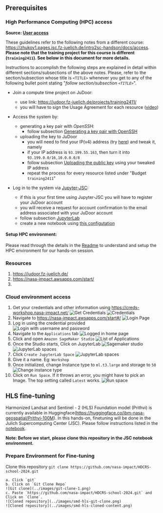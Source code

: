 ## Prerequisites

### High Performance Computing (HPC) access

**Source: [User access](https://gist.github.com/stemauro/aca1e5339babe664169ac7126b2801ce)**

These guidelines refer to the following notes from a different course: https://zhukov1.pages.jsc.fz-juelich.de/intro2sc-handson/docs/access. **Please note that the training project for this course is different (`training2411`). See below in this document for more details.**

Instructions to accomplish the following steps are explained in detail within different sections/subsections of the above notes. Please, refer to the section/subsection whose title is `<TITLE>` whenever you get to any of the following bullet point stating "*follow section/subsection `<TITLE>`*".

- Join a compute time project on JuDoor:
    - use link: https://judoor.fz-juelich.de/projects/training2411/
    - you will have to sign the Usage Agreement for each resource ([video](https://drive.google.com/file/d/1mEN1GmWyGFp75uMIi4d6Tpek2NC_X8eY/view))
- Access the system by:
    - generating a key pair with *OpenSSH*:
        - follow subsection [Generating a key pair with OpenSSH](https://zhukov1.pages.jsc.fz-juelich.de/intro2sc-handson/docs/access/#generating-a-key-pair-with-openssh)
    - uploading the key to JuDoor
        - you will need to find your IP(v4) address (try [here](https://www.whatismyip.com/)) and tweak it, namely
        - if your IP address is `93.199.55.163`, then turn it into `93.199.0.0/16,10.0.0.0/8`
        - follow subsection [Uploading the public key](https://zhukov1.pages.jsc.fz-juelich.de/intro2sc-handson/docs/access/#uploading-the-public-key) using your tweaked IP address
        - repeat the process for every resource listed under "Budget `training2411`"

- Log in to the system via [Jupyter-JSC](https://jupyter.jsc.fz-juelich.de/hub/login):
     - if this is your first time using Jupyter-JSC you will have to register your JuDoor account
     - you will receive a request for account confirmation to the email address associated with your JuDoor account
     - follow subsection [JupyterLab](https://zhukov1.pages.jsc.fz-juelich.de/intro2sc-handson/docs/access/#jupyterlab)
     - create a new notebook using [this configutation](https://gist.github.com/assets/80677000/3e65282f-8152-48d8-badd-d7aef14d0d3b)

#### Setup HPC environment:

Please read through the details in the [Readme](../sc_venv_template/readme.md) to understand and setup the HPC environment for our hands-on session.

### Resources
1. https://judoor.fz-juelich.de/
2. https://nasa-impact.awsapps.com/start/
3. 

### Cloud environment access
1. Get your credentials and other information using https://creds-workshop.nasa-impact.net/
![Get Credentials](../images/credential.png)
![Credentials](../images/credentials-show.png)
2. Navigate to https://nasa-impact.awsapps.com/start#/ 
![Login Page](../images/login-1.png)
3. Log in using the credential provided
![Login with username and password](../images/login-2.png)
4. Navigate to the `Applications` tab
![Logged in home page](../images/loggedin.png)
5. Click and open `Amazon SageMaker Studio`
![List of Applications](../images/applications.png)
6. Once the Studio starts, Click on JupyterLab
![Sagemaker studio](../images/sagemaker-studio.png)
![JupyterLab spaces](../images/jupyterlab-spaces.png)
7. Click `Create JupyterLab Space`
![JupyterLab spaces](../images/create-jupyterlab-env.png)
8. Give it a name. Eg: `Workshop`
9. Once initialized, change Instance type to `ml.t3.large` and storage to `50`
![Change instance type](../images/update-instance-type.png)
10. Click on `Run Space`. If it throws an error, you might have to pick an Image. The top setting called `Latest` works. 
![Run space](../images/updated-instance-config.png)

## HLS fine-tuning
Harmonized Landsat and Sentinel - 2 (HLS) Foundation model (Prithvi) is currently available in Huggingface(https://huggingface.co/ibm-nasa-geospatial/Prithvi-100M). In this hands-on, finetuning will be done in the Julich Supercomputing Center (JSC). Please follow instructions listed in the [notebook](../HLS-finetuning/notebooks/hls-fm-finetuning.ipynb).

**Note: Before we start, please clone this repository in the JSC notebook environment.**

### Prepare Environment for Fine-tuning
 Clone this repository `git clone https://github.com/nasa-impact/HDCRS-school-2024.git`
```
a. Click `git`
b. Click on `Git Clone Repo`
![Git clone](../images/git-clone-1.png)
c. Paste `https://github.com/nasa-impact/HDCRS-school-2024.git` and Click on `Clone`.
![Cloned repository](../images/smd-hls-git-clone.png)
![Cloned repository](../images/smd-hls-cloned-content.png)
```
